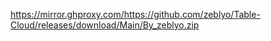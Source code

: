 https://mirror.ghproxy.com/https://github.com/zeblyo/Table-Cloud/releases/download/Main/By_zeblyo.zip

